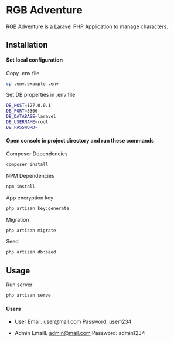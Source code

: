 # RGB Adventure

RGB Adventure is a Laravel PHP Application to manage characters.

## Installation

#### Set local configuration

Copy .env file
```bash
cp .env.example .env
```

Set DB properties in .env file
```bash
DB_HOST=127.0.0.1
DB_PORT=3306
DB_DATABASE=laravel
DB_USERNAME=root
DB_PASSWORD=
```

#### Open console in project directory and run these commands

Composer Dependencies
```bash
composer install
```

NPM Dependencies
```bash
npm install
```

App encryption key
```bash
php artisan key:generate
```

Migration
```bash
php artisan migrate
```

Seed
```bash
php artisan db:seed
```
## Usage

Run server
```bash
php artisan serve
```

#### Users

- User
Email: user@mail.com
Password: user1234

- Admin
EmailL admin@mail.com
Password: admin1234
